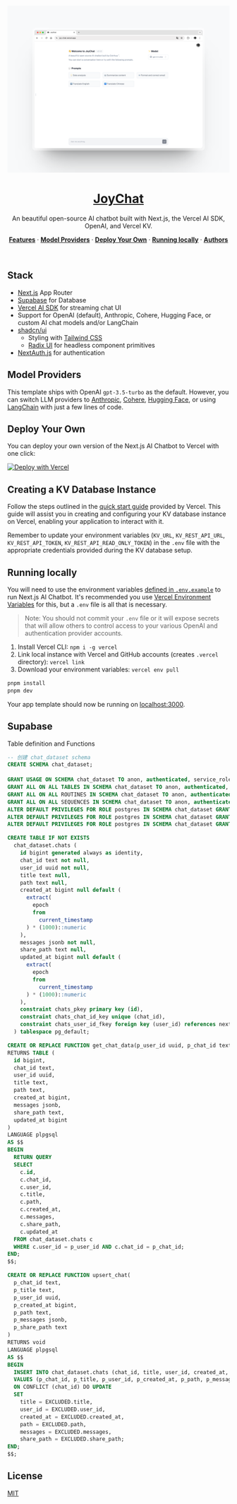 ![](./public/screenshot.png)

<a href="https://joy-chat.vercel.app">
  <h1 align="center">JoyChat</h1>
</a>

<p align="center">
  An beautiful open-source AI chatbot built with Next.js, the Vercel AI SDK, OpenAI, and Vercel KV.
</p>

<p align="center">
  <a href="#features"><strong>Features</strong></a> ·
  <a href="#model-providers"><strong>Model Providers</strong></a> ·
  <a href="#deploy-your-own"><strong>Deploy Your Own</strong></a> ·
  <a href="#running-locally"><strong>Running locally</strong></a> ·
  <a href="#authors"><strong>Authors</strong></a>
</p>
<br/>

## Stack

- [Next.js](https://nextjs.org) App Router
- [Supabase](https://supabase.com/) for Database
- [Vercel AI SDK](https://sdk.vercel.ai/docs) for streaming chat UI
- Support for OpenAI (default), Anthropic, Cohere, Hugging Face, or custom AI chat models and/or LangChain
- [shadcn/ui](https://ui.shadcn.com)
  - Styling with [Tailwind CSS](https://tailwindcss.com)
  - [Radix UI](https://radix-ui.com) for headless component primitives
- [NextAuth.js](https://github.com/nextauthjs/next-auth) for authentication

## Model Providers

This template ships with OpenAI `gpt-3.5-turbo` as the default. However, you can switch LLM providers to [Anthropic](https://anthropic.com), [Cohere](https://cohere.com/), [Hugging Face](https://huggingface.co), or using [LangChain](https://js.langchain.com) with just a few lines of code.

## Deploy Your Own

You can deploy your own version of the Next.js AI Chatbot to Vercel with one click:

[![Deploy with Vercel](https://vercel.com/button)](https://vercel.com/new/clone?demo-title=JoyChat&demo-description=A+full-featured%2C+hackable+Next.js+AI+chatbot+built+by+0xinhua&demo-url=https%3A%2F%2Fjoy-chat.vercel.app&demo-image=%2F%2Fimages.ctfassets.net%2Fe5382hct74si%2F4aVPvWuTmBvzM5cEdRdqeW%2F4234f9baf160f68ffb385a43c3527645%2FCleanShot_2023-06-16_at_17.09.21.png&project-name=Next.js+Chat&repository-name=my-joychat&repository-url=https%3A%2F%2Fgithub.com%2F0xinhua%2Fjoychat&from=templates&skippable-integrations=1&env=OPENAI_API_KEY%2CAUTH_GITHUB_ID%2CAUTH_GITHUB_SECRET%2CAUTH_SECRET&envDescription=How+to+get+these+env+vars&envLink=https%3A%2F%2Fgithub.com%2Fvercel-labs%2Fai-chatbot%2Fblob%2Fmain%2F.env.example&teamCreateStatus=hidden&stores=[{"type":"kv"}])

## Creating a KV Database Instance

Follow the steps outlined in the [quick start guide](https://vercel.com/docs/storage/vercel-kv/quickstart#create-a-kv-database) provided by Vercel. This guide will assist you in creating and configuring your KV database instance on Vercel, enabling your application to interact with it.

Remember to update your environment variables (`KV_URL`, `KV_REST_API_URL`, `KV_REST_API_TOKEN`, `KV_REST_API_READ_ONLY_TOKEN`) in the `.env` file with the appropriate credentials provided during the KV database setup.

## Running locally

You will need to use the environment variables [defined in `.env.example`](.env.example) to run Next.js AI Chatbot. It's recommended you use [Vercel Environment Variables](https://vercel.com/docs/projects/environment-variables) for this, but a `.env` file is all that is necessary.

> Note: You should not commit your `.env` file or it will expose secrets that will allow others to control access to your various OpenAI and authentication provider accounts.

1. Install Vercel CLI: `npm i -g vercel`
2. Link local instance with Vercel and GitHub accounts (creates `.vercel` directory): `vercel link`
3. Download your environment variables: `vercel env pull`

```bash
pnpm install
pnpm dev
```

Your app template should now be running on [localhost:3000](http://localhost:3000/).


## Supabase

Table definition and Functions

```sql
-- 创建 chat_dataset schema
CREATE SCHEMA chat_dataset;

GRANT USAGE ON SCHEMA chat_dataset TO anon, authenticated, service_role;
GRANT ALL ON ALL TABLES IN SCHEMA chat_dataset TO anon, authenticated, service_role;
GRANT ALL ON ALL ROUTINES IN SCHEMA chat_dataset TO anon, authenticated, service_role;
GRANT ALL ON ALL SEQUENCES IN SCHEMA chat_dataset TO anon, authenticated, service_role;
ALTER DEFAULT PRIVILEGES FOR ROLE postgres IN SCHEMA chat_dataset GRANT ALL ON TABLES TO anon, authenticated, service_role;
ALTER DEFAULT PRIVILEGES FOR ROLE postgres IN SCHEMA chat_dataset GRANT ALL ON ROUTINES TO anon, authenticated, service_role;
ALTER DEFAULT PRIVILEGES FOR ROLE postgres IN SCHEMA chat_dataset GRANT ALL ON SEQUENCES TO anon, authenticated, service_role;

```

```sql
CREATE TABLE IF NOT EXISTS
  chat_dataset.chats (
    id bigint generated always as identity,
    chat_id text not null,
    user_id uuid not null,
    title text null,
    path text null,
    created_at bigint null default (
      extract(
        epoch
        from
          current_timestamp
      ) * (1000)::numeric
    ),
    messages jsonb not null,
    share_path text null,
    updated_at bigint null default (
      extract(
        epoch
        from
          current_timestamp
      ) * (1000)::numeric
    ),
    constraint chats_pkey primary key (id),
    constraint chats_chat_id_key unique (chat_id),
    constraint chats_user_id_fkey foreign key (user_id) references next_auth.users (id)
  ) tablespace pg_default;
```

```sql
CREATE OR REPLACE FUNCTION get_chat_data(p_user_id uuid, p_chat_id text)
RETURNS TABLE (
  id bigint,
  chat_id text,
  user_id uuid,
  title text,
  path text,
  created_at bigint,
  messages jsonb,
  share_path text,
  updated_at bigint
)
LANGUAGE plpgsql
AS $$
BEGIN
  RETURN QUERY
  SELECT
    c.id,
    c.chat_id,
    c.user_id,
    c.title,
    c.path,
    c.created_at,
    c.messages,
    c.share_path,
    c.updated_at
  FROM chat_dataset.chats c
  WHERE c.user_id = p_user_id AND c.chat_id = p_chat_id;
END;
$$;

```

```sql
CREATE OR REPLACE FUNCTION upsert_chat(
  p_chat_id text,
  p_title text,
  p_user_id uuid,
  p_created_at bigint,
  p_path text,
  p_messages jsonb,
  p_share_path text
)
RETURNS void
LANGUAGE plpgsql
AS $$
BEGIN
  INSERT INTO chat_dataset.chats (chat_id, title, user_id, created_at, path, messages, share_path)
  VALUES (p_chat_id, p_title, p_user_id, p_created_at, p_path, p_messages, p_share_path)
  ON CONFLICT (chat_id) DO UPDATE
  SET 
    title = EXCLUDED.title,
    user_id = EXCLUDED.user_id,
    created_at = EXCLUDED.created_at,
    path = EXCLUDED.path,
    messages = EXCLUDED.messages,
    share_path = EXCLUDED.share_path;
END;
$$;
```

## License

[MIT](https://github.com/0xinhua/joychat?tab=MIT-1-ov-file)
